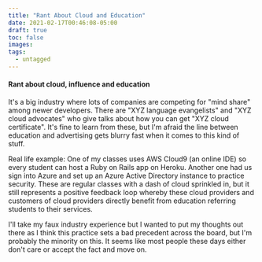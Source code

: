 ```yaml
---
title: "Rant About Cloud and Education"
date: 2021-02-17T00:46:08-05:00
draft: true
toc: false
images:
tags: 
  - untagged
---
```


#### Rant about cloud, influence and education

It's a big industry where lots of companies are competing for "mind share" among
newer developers. There are "XYZ language evangelists" and "XYZ cloud advocates" who give talks
about how you can get "XYZ cloud certificate". It's fine to learn from these,
but I'm afraid the line between education and advertising gets blurry fast when
it comes to this kind of stuff.

Real life example: One of my classes uses AWS Cloud9 (an online IDE) so every student
can host a Ruby on Rails app on Heroku. Another one had us sign into Azure and
set up an Azure Active Directory instance to practice security. These are
regular classes with a dash of cloud sprinkled in, but it still represents
a positive feedback loop whereby these cloud providers and customers
of cloud providers directly benefit from education referring students to their services.

I'll take my faux industry experience but I wanted to put my thoughts out there as
I think this practice sets a bad precedent across the board, but I'm probably
the minority on this. It seems like most people these days either don't care or
accept the fact and move on.

